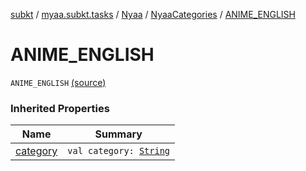 [subkt](../../../index.md) / [myaa.subkt.tasks](../../index.md) / [Nyaa](../index.md) / [NyaaCategories](index.md) / [ANIME_ENGLISH](./-a-n-i-m-e_-e-n-g-l-i-s-h.md)

# ANIME_ENGLISH

`ANIME_ENGLISH` [(source)](https://github.com/Myaamori/SubKt/blob/0.1.4/src/main/kotlin/myaa/subkt/tasks/tasks.kt#L764)

### Inherited Properties

| Name | Summary |
|---|---|
| [category](category.md) | `val category: `[`String`](https://kotlinlang.org/api/latest/jvm/stdlib/kotlin/-string/index.html) |
